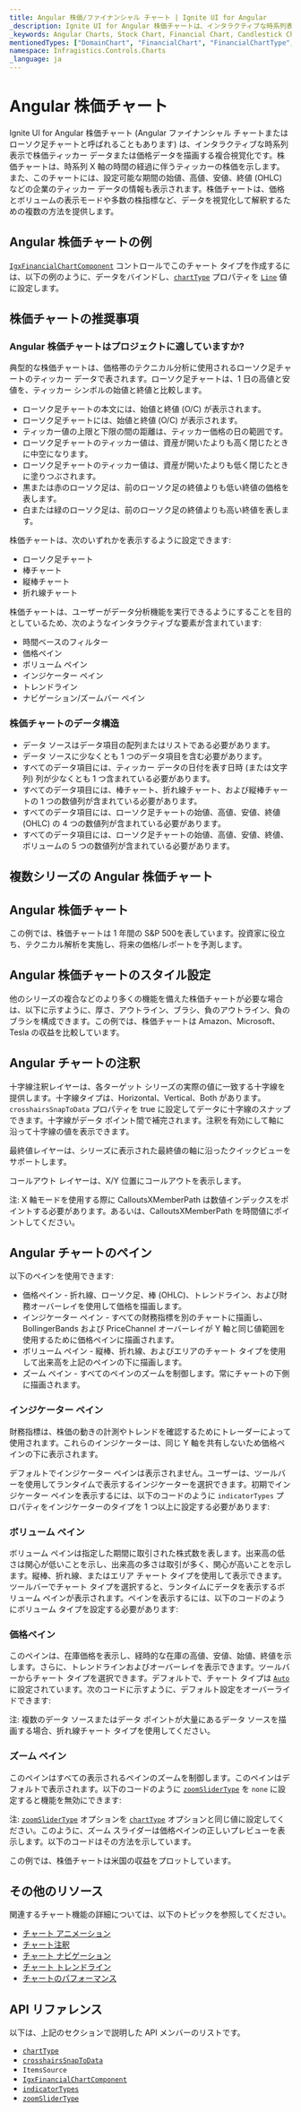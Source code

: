 ```yaml
---
title: Angular 株価/ファイナンシャル チャート | Ignite UI for Angular
_description: Ignite UI for Angular 株価チャートは、インタラクティブな時系列表示で株価ティッカー データまたは価格データを描画する複合視覚化です。無料でお試しください。
_keywords: Angular Charts, Stock Chart, Financial Chart, Candlestick Chart, OHLC Chart, Infragistics, Angular チャート, 株価チャート, ファイナンシャル チャート, ローソク足チャート, OHLC チャート, インフラジスティックス
mentionedTypes: ["DomainChart", "FinancialChart", "FinancialChartType", "IndicatorTypes", "ZoomSliderType", 'Series']
namespace: Infragistics.Controls.Charts
_language: ja
---
```


# Angular 株価チャート

Ignite UI for Angular 株価チャート (Angular ファイナンシャル チャートまたはローソク足チャートと呼ばれることもあります) は、インタラクティブな時系列表示で株価ティッカー データまたは価格データを描画する複合視覚化です。株価チャートは、時系列 X 軸の時間の経過に伴うティッカーの株価を示します。また、このチャートには、設定可能な期間の始値、高値、安値、終値 (OHLC) などの企業のティッカー データの情報も表示されます。株価チャートは、価格とボリュームの表示モードや多数の株指標など、データを視覚化して解釈するための複数の方法を提供します。

## Angular 株価チャートの例

[`IgxFinancialChartComponent`]({environment:dvApiBaseUrl}/products/ignite-ui-angular/api/docs/typescript/latest/classes/igxfinancialchartcomponent.html) コントロールでこのチャート タイプを作成するには、以下の例のように、データをバインドし、[`chartType`]({environment:dvApiBaseUrl}/products/ignite-ui-angular/api/docs/typescript/latest/classes/igxfinancialchartcomponent.html#charttype) プロパティを [`Line`]({environment:dvApiBaseUrl}/products/ignite-ui-angular/api/docs/typescript/latest/enums/financialcharttype.html#line) 値に設定します。

<code-view style="height: 600px" alt="Angular 株価チャートの例"
  data-demos-base-url="{environment:dvDemosBaseUrl}"
           iframe-src="{environment:dvDemosBaseUrl}/charts/financial-chart-multiple-data"
                                        github-src="charts/financial-chart/multiple-data">
</code-view>


<div class="divider--half"></div>

## 株価チャートの推奨事項

### Angular 株価チャートはプロジェクトに適していますか?

典型的な株価チャートは、価格帯のテクニカル分析に使用されるローソク足チャートのティッカー データで表されます。ローソク足チャートは、1 日の高値と安値を、ティッカー シンボルの始値と終値と比較します。

*   ローソク足チャートの本文には、始値と終値 (O/C) が表示されます。
*   ローソク足チャートには、始値と終値 (O/C) が表示されます。
*   ティッカー値の上限と下限の間の距離は、ティッカー価格の日の範囲です。
*   ローソク足チャートのティッカー値は、資産が開いたよりも高く閉じたときに中空になります。
*   ローソク足チャートのティッカー値は、資産が開いたよりも低く閉じたときに塗りつぶされます。
*   黒または赤のローソク足は、前のローソク足の終値よりも低い終値の価格を表します。
*   白または緑のローソク足は、前のローソク足の終値よりも高い終値を表します。

株価チャートは、次のいずれかを表示するように設定できます:

*   ローソク足チャート
*   棒チャート
*   縦棒チャート
*   折れ線チャート

株価チャートは、ユーザーがデータ分析機能を実行できるようにすることを目的としているため、次のようなインタラクティブな要素が含まれています:

*   時間ベースのフィルター
*   価格ペイン
*   ボリューム ペイン
*   インジケーター ペイン
*   トレンドライン
*   ナビゲーション/ズームバー ペイン

### 株価チャートのデータ構造

*   データ ソースはデータ項目の配列またはリストである必要があります。
*   データ ソースに少なくとも 1 つのデータ項目を含む必要があります。
*   すべてのデータ項目には、ティッカー データの日付を表す日時 (または文字列) 列が少なくとも 1 つ含まれている必要があります。
*   すべてのデータ項目には、棒チャート、折れ線チャート、および縦棒チャートの 1 つの数値列が含まれている必要があります。
*   すべてのデータ項目には、ローソク足チャートの始値、高値、安値、終値 (OHLC) の 4 つの数値列が含まれている必要があります。
*   すべてのデータ項目には、ローソク足チャートの始値、高値、安値、終値、ボリュームの 5 つの数値列が含まれている必要があります。

## 複数シリーズの Angular 株価チャート

<code-view style="height: 600px" alt="Angular 株価指数チャート"
  data-demos-base-url="{environment:dvDemosBaseUrl}"
           iframe-src="{environment:dvDemosBaseUrl}/charts/financial-chart-multiple-data"
                                        github-src="charts/financial-chart/multiple-data">
</code-view>


<div class="divider--half"></div>

## Angular 株価チャート

この例では、株価チャートは 1 年間の S\&P 500を表しています。投資家に役立ち、テクニカル解析を実施し、将来の価格/レポートを予測します。

<code-view style="height: 600px" alt="Angular 株価指数チャート"
  data-demos-base-url="{environment:dvDemosBaseUrl}"
           iframe-src="{environment:dvDemosBaseUrl}/charts/financial-chart-stock-index-chart"
                                        github-src="charts/financial-chart/stock-index-chart">
</code-view>


<div class="divider--half"></div>

## Angular 株価チャートのスタイル設定

他のシリーズの複合などのより多くの機能を備えた株価チャートが必要な場合は、以下に示すように、厚さ、アウトライン、ブラシ、負のアウトライン、負のブラシを構成できます。この例では、株価チャートは Amazon、Microsoft、Tesla の収益を比較しています。

<code-view style="height: 600px" alt="Angular 株価指数チャート"
  data-demos-base-url="{environment:dvDemosBaseUrl}"
           iframe-src="{environment:dvDemosBaseUrl}/charts/financial-chart-styling"
                                        github-src="charts/financial-chart/styling">
</code-view>


<div class="divider--half"></div>

## Angular チャートの注釈

十字線注釈レイヤーは、各ターゲット シリーズの実際の値に一致する十字線を提供します。十字線タイプは、Horizontal、Vertical、Both があります。`crosshairsSnapToData` プロパティを true に設定してデータに十字線のスナップできます。十字線がデータ ポイント間で補完されます。注釈を有効にして軸に沿って十字線の値を表示できます。

最終値レイヤーは、シリーズに表示された最終値の軸に沿ったクイックビューをサポートします。

コールアウト レイヤーは、X/Y 位置にコールアウトを表示します。

注: X 軸モードを使用する際に CalloutsXMemberPath は数値インデックスをポイントする必要があります。あるいは、CalloutsXMemberPath を時間値にポイントしてください。

<code-view style="height: 600px" alt="Angular チャートの注釈"
  data-demos-base-url="{environment:dvDemosBaseUrl}"
           iframe-src="{environment:dvDemosBaseUrl}/charts/financial-chart-annotations"
                                        github-src="charts/financial-chart/annotations">
</code-view>


<div class="divider--half"></div>

## Angular チャートのペイン

以下のペインを使用できます:

*   価格ペイン - 折れ線、ローソク足、棒 (OHLC)、トレンドライン、および財務オーバーレイを使用して価格を描画します。
*   インジケーター ペイン - すべての財務指標を別のチャートに描画し、BollingerBands および PriceChannel オーバーレイが Y 軸と同じ値範囲を使用するために価格ペインに描画されます。
*   ボリューム ペイン - 縦棒、折れ線、およびエリアのチャート タイプを使用して出来高を上記のペインの下に描画します。
*   ズーム ペイン - すべてのペインのズームを制御します。常にチャートの下側に描画されます。

### インジケーター ペイン

財務指標は、株価の動きの計測やトレンドを確認するためにトレーダーによって使用されます。これらのインジケーターは、同じ Y 軸を共有しないため価格ペインの下に表示されます。

デフォルトでインジケーター ペインは表示されません。ユーザーは、ツールバーを使用してランタイムで表示するインジケーターを選択できます。初期でインジケーター ペインを表示するには、以下のコードのように `indicatorTypes` プロパティをインジケーターのタイプを 1 つ以上に設定する必要があります:

### ボリューム ペイン

ボリューム ペインは指定した期間に取引された株式数を表します。出来高の低さは関心が低いことを示し、出来高の多さは取引が多く、関心が高いことを示します。縦棒、折れ線、またはエリア チャート タイプを使用して表示できます。ツールバーでチャート タイプを選択すると、ランタイムにデータを表示するボリューム ペインが表示されます。ペインを表示するには、以下のコードのようにボリューム タイプを設定する必要があります:

### 価格ペイン

このペインは、在庫価格を表示し、経時的な在庫の高値、安値、始値、終値を示します。さらに、トレンドラインおよびオーバーレイを表示できます。ツールバーからチャート タイプを選択できます。デフォルトで、チャート タイプは [`Auto`]({environment:dvApiBaseUrl}/products/ignite-ui-angular/api/docs/typescript/latest/enums/financialcharttype.html#auto) に設定されています。次のコードに示すように、デフォルト設定をオーバーライドできます:

注: 複数のデータ ソースまたはデータ ポイントが大量にあるデータ ソースを描画する場合、折れ線チャート タイプを使用してください。

### ズーム ペイン

このペインはすべての表示されるペインのズームを制御します。このペインはデフォルトで表示されます。以下のコードのように [`zoomSliderType`]({environment:dvApiBaseUrl}/products/ignite-ui-angular/api/docs/typescript/latest/classes/igxfinancialchartcomponent.html#zoomslidertype) を `none` に設定すると機能を無効にできます:

注: [`zoomSliderType`]({environment:dvApiBaseUrl}/products/ignite-ui-angular/api/docs/typescript/latest/classes/igxfinancialchartcomponent.html#zoomslidertype) オプションを [`chartType`]({environment:dvApiBaseUrl}/products/ignite-ui-angular/api/docs/typescript/latest/classes/igxfinancialchartcomponent.html#charttype) オプションと同じ値に設定してください。このように、ズーム スライダーは価格ペインの正しいプレビューを表示します。以下のコードはその方法を示しています。

この例では、株価チャートは米国の収益をプロットしています。

<code-view style="height: 600px" alt="Angular チャートのペイン"
  data-demos-base-url="{environment:dvDemosBaseUrl}"
           iframe-src="{environment:dvDemosBaseUrl}/charts/financial-chart-panes"
                                        github-src="charts/financial-chart/panes">
</code-view>


<div class="divider--half"></div>

## その他のリソース

関連するチャート機能の詳細については、以下のトピックを参照してください。

*   [チャート アニメーション](../features/chart-animations.md)
*   [チャート注釈](../features/chart-annotations.md)
*   [チャート ナビゲーション](../features/chart-navigation.md)
*   [チャート トレンドライン](../features/chart-trendlines.md)
*   [チャートのパフォーマンス](../features/chart-performance.md)

## API リファレンス

以下は、上記のセクションで説明した API メンバーのリストです。

*   [`chartType`]({environment:dvApiBaseUrl}/products/ignite-ui-angular/api/docs/typescript/latest/classes/igxfinancialchartcomponent.html#charttype)
*   [`crosshairsSnapToData`]({environment:dvApiBaseUrl}/products/ignite-ui-angular/api/docs/typescript/latest/classes/igxdomainchartcomponent.html#crosshairssnaptodata)
*   `ItemsSource`
*   [`IgxFinancialChartComponent`]({environment:dvApiBaseUrl}/products/ignite-ui-angular/api/docs/typescript/latest/classes/igxfinancialchartcomponent.html)
*   [`indicatorTypes`]({environment:dvApiBaseUrl}/products/ignite-ui-angular/api/docs/typescript/latest/classes/igxfinancialchartcomponent.html#indicatortypes)
*   [`zoomSliderType`]({environment:dvApiBaseUrl}/products/ignite-ui-angular/api/docs/typescript/latest/classes/igxfinancialchartcomponent.html#zoomslidertype)
